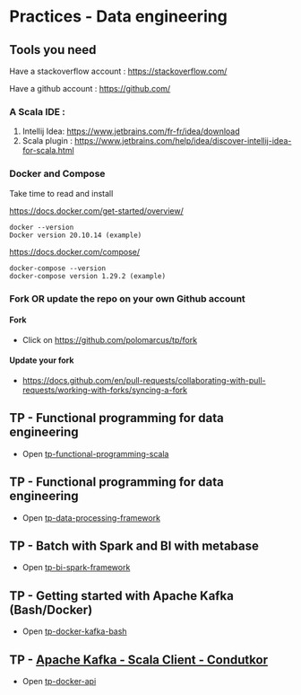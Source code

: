 # Practices - Data engineering

## Tools you need
Have a stackoverflow account : https://stackoverflow.com/

Have a github account : https://github.com/

### A Scala IDE :
1. Intellij Idea: https://www.jetbrains.com/fr-fr/idea/download
2. Scala plugin : https://www.jetbrains.com/help/idea/discover-intellij-idea-for-scala.html

### Docker and Compose
Take time to read and install

https://docs.docker.com/get-started/overview/
```
docker --version
Docker version 20.10.14 (example)
```

https://docs.docker.com/compose/
```
docker-compose --version
docker-compose version 1.29.2 (example)
```

### Fork OR update the repo on your own Github account
#### Fork 
* Click on https://github.com/polomarcus/tp/fork

#### Update your fork
* https://docs.github.com/en/pull-requests/collaborating-with-pull-requests/working-with-forks/syncing-a-fork

## TP - Functional programming for data engineering
* Open [tp-functional-programming-scala](https://github.com/polomarcus/tp/tree/main/tp-functional-programming-scala)

## TP - Functional programming for data engineering
* Open [tp-data-processing-framework](https://github.com/polomarcus/tp/tree/main/tp-data-processing-framework)

## TP - Batch with Spark and BI with metabase
* Open [tp-bi-spark-framework](https://github.com/polomarcus/tp/tree/main/tp-bi-spark-framework)

## TP - Getting started with Apache Kafka (Bash/Docker)
* Open [tp-docker-kafka-bash](https://github.com/polomarcus/tp/tree/main/tp-docker-kafka-bash)
## TP - [Apache Kafka - Scala Client - Condutkor](https://kafka.apache.org/)
* Open [tp-docker-api](https://github.com/polomarcus/tp/tree/main/tp-kafka-api)
